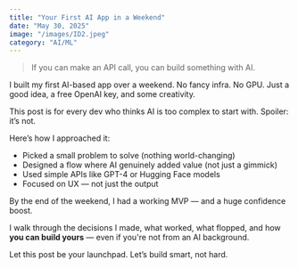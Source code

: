 ```yaml
---
title: "Your First AI App in a Weekend"
date: "May 30, 2025"
image: "/images/ID2.jpeg"
category: "AI/ML"
---
```


> If you can make an API call, you can build something with AI.

I built my first AI-based app over a weekend. No fancy infra. No GPU. Just a good idea, a free OpenAI key, and some creativity.

This post is for every dev who thinks AI is too complex to start with. Spoiler: it’s not.

Here’s how I approached it:
- Picked a small problem to solve (nothing world-changing)
- Designed a flow where AI genuinely added value (not just a gimmick)
- Used simple APIs like GPT-4 or Hugging Face models
- Focused on UX — not just the output

By the end of the weekend, I had a working MVP — and a huge confidence boost.

I walk through the decisions I made, what worked, what flopped, and how **you can build yours** — even if you're not from an AI background.

Let this post be your launchpad. Let’s build smart, not hard.
